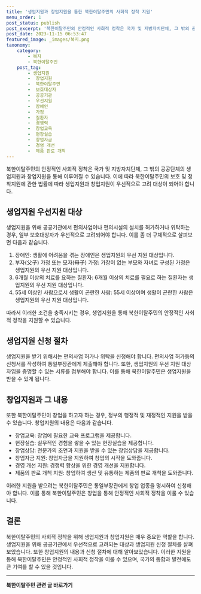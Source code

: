 ```yaml
---
title: '생업지원과 창업지원을 통한 북한이탈주민의 사회적 정착 지원'
menu_order: 1
post_status: publish
post_excerpt: '북한이탈주민의 안정적인 사회적 정착은 국가 및 지방자치단체, 그 밖의 공공단체의 생업지원과 창업지원을 통해 이루어질 수 있습니다. 이에 따라 북한이탈주민의 보호 및 정착지원에 관한 법률에 따라 생업지원과 창업지원이 우선적으로 고려 대상이 되어야 합니다.'
post_date: 2023-11-15 06:53:47
featured_image: _images/복지.png
taxonomy:
    category:
        - 복지
        - 북한이탈주민
    post_tag:
        - 생업지원
        -  창업지원
        -  북한이탈주민
        -  보호대상자
        -  공공기관
        -  우선지원
        -  장애인
        -  가정
        -  질환자
        -  경쟁력
        -  창업교육
        -  현장실습
        -  창업자금
        -  경영 개선
        -  제품 판로 개척
---
```



북한이탈주민의 안정적인 사회적 정착은 국가 및 지방자치단체, 그 밖의 공공단체의 생업지원과 창업지원을 통해 이루어질 수 있습니다. 이에 따라 북한이탈주민의 보호 및 정착지원에 관한 법률에 따라 생업지원과 창업지원이 우선적으로 고려 대상이 되어야 합니다.

## 생업지원 우선지원 대상

생업지원을 위해 공공기관에서 편의사업이나 편의시설의 설치를 허가하거나 위탁하는 경우, 일부 보호대상자가 우선적으로 고려되어야 합니다. 이를 좀 더 구체적으로 살펴보면 다음과 같습니다.

1. 장애인: 생활에 어려움을 겪는 장애인은 생업지원의 우선 지원 대상입니다.
2. 부자(父子) 가정 또는 모자(母子) 가정: 가장이 없는 부모와 자녀로 구성된 가정은 생업지원의 우선 지원 대상입니다.
3. 6개월 이상의 치료를 요하는 질환자: 6개월 이상의 치료를 필요로 하는 질환자는 생업지원의 우선 지원 대상입니다.
4. 55세 이상인 사람으로서 생활이 곤란한 사람: 55세 이상이며 생활이 곤란한 사람은 생업지원의 우선 지원 대상입니다.

따라서 이러한 조건을 충족시키는 경우, 생업지원을 통해 북한이탈주민의 안정적인 사회적 정착을 지원할 수 있습니다.

## 생업지원 신청 절차

생업지원을 받기 위해서는 편의사업 허가나 위탁을 신청해야 합니다. 편의사업 허가등의 신청서를 작성하여 통일부장관에게 제출해야 합니다. 또한, 생업지원의 우선 지원 대상자임을 증명할 수 있는 서류를 첨부해야 합니다. 이를 통해 북한이탈주민은 생업지원을 받을 수 있게 됩니다.

## 창업지원과 그 내용

또한 북한이탈주민이 창업을 하고자 하는 경우, 정부의 행정적 및 재정적인 지원을 받을 수 있습니다. 창업지원의 내용은 다음과 같습니다.

- 창업교육: 창업에 필요한 교육 프로그램을 제공합니다.
- 현장실습: 실무적인 경험을 쌓을 수 있는 현장실습을 제공합니다.
- 창업상담: 전문가의 조언과 지원을 받을 수 있는 창업상담을 제공합니다.
- 창업자금 지원: 창업자금을 지원하여 창업의 시작을 도와줍니다.
- 경영 개선 지원: 경쟁력 향상을 위한 경영 개선을 지원합니다.
- 제품의 판로 개척 지원: 창업하여 생산 및 유통하는 제품의 판로 개척을 도와줍니다.

이러한 지원을 받으려는 북한이탈주민은 통일부장관에게 창업 업종을 명시하여 신청해야 합니다. 이를 통해 북한이탈주민은 창업을 통해 안정적인 사회적 정착을 이룰 수 있습니다.

## 결론

북한이탈주민의 사회적 정착을 위해 생업지원과 창업지원은 매우 중요한 역할을 합니다. 생업지원을 위해 공공기관에서 우선적으로 고려되는 대상과 생업지원 신청 절차를 살펴보았습니다. 또한 창업지원의 내용과 신청 절차에 대해 알아보았습니다. 이러한 지원을 통해 북한이탈주민은 안정적인 사회적 정착을 이룰 수 있으며, 국가의 통합과 발전에도 큰 기여를 할 수 있을 것입니다.
<!-- wp:separator -->
<hr class="wp-block-separator has-alpha-channel-opacity"/>
<!-- /wp:separator -->

<!-- wp:group {"backgroundColor":"base","layout":{"type":"constrained"}} -->
<div class="wp-block-group has-base-background-color has-background"><!-- wp:paragraph {"align":"center","fontSize":"medium"} -->
<p class="has-text-align-center has-large-font-size"><strong>북한이탈주민 관련 글 바로가기</strong></p>
<!-- /wp:paragraph -->


<!-- wp:latest-posts
{"categories":[{"id":22630,"count":19,"description":"","link":"https://uknowlaw.com/category/%eb%b6%81%ed%95%9c%ec%9d%b4%ed%83%88%ec%a3%bc%eb%af%bc/","name":"북한이탈주민","slug":"북한이탈주민","taxonomy":"category","parent":0,"meta":[],"_links":{"self":[{"href":"https://uknowlaw.com/wp-json/wp/v2/categories/22630"}],"collection":[{"href":"https://uknowlaw.com/wp-json/wp/v2/categories"}],"about":[{"href":"https://uknowlaw.com/wp-json/wp/v2/taxonomies/category"}],"wp:post_type":[{"href":"https://uknowlaw.com/wp-json/wp/v2/posts?categories=22630"}],"curies":[{"name":"wp","href":"https://api.w.org/{rel}","templated":true}]}}],"postsToShow":100,"excerptLength":28,"postLayout":"grid","columns":2,"featuredImageAlign":"left","featuredImageSizeSlug":"large","fontSize":"small"} /--></div>
<!-- /wp:group -->